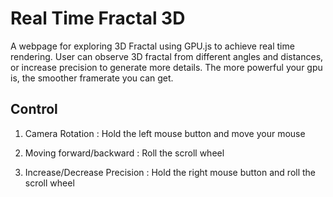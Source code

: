 # Real Time Fractal 3D

A webpage for exploring 3D Fractal using GPU.js to achieve real time rendering. User can observe 3D fractal from different angles and distances, or increase precision to generate more details.
The more powerful your gpu is, the smoother framerate you can get. 

## Control

1. Camera Rotation : Hold the left mouse button and move your mouse

2. Moving forward/backward : Roll the scroll wheel

3. Increase/Decrease Precision : Hold the right mouse button and roll the scroll wheel


